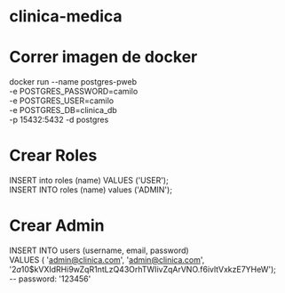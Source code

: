 # clinica-medica

# Correr imagen de docker
docker run --name postgres-pweb \
-e POSTGRES_PASSWORD=camilo \
-e POSTGRES_USER=camilo \
-e POSTGRES_DB=clinica_db \
-p 15432:5432 -d postgres

# Crear Roles
INSERT into roles (name) VALUES ('USER'); \
INSERT INTO roles (name) values ('ADMIN');

# Crear Admin
INSERT INTO users (username, email, password) \
VALUES ( 'admin@clinica.com', 'admin@clinica.com', '$2a$10$kVXIdRHi9wZqR1ntLzQ43OrhTWIivZqArVNO.f6ivltVxkzE7YHeW'); \
-- password: '123456'